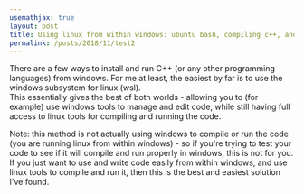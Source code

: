 ```yaml
---
usemathjax: true
layout: post
title: Using linux from within windows: ubuntu bash, compiling c++, and more
permalink: /posts/2018/11/test2
---
```


There are a few ways to install and run C++ (or any other programming
languages) from windows. For me at least, the easiest by far is to use
the windows subsystem for linux (wsl).\
This essentially gives the best of both worlds - allowing you to (for
example) use windows tools to manage and edit code, while still having
full access to linux tools for compiling and running the code.

Note: this method is not actually using windows to compile or run the
code (you are running linux from within windows) - so if you're trying
to test your code to see if it will compile and run properly in windows,
this is not for you.\
If you just want to use and write code easily from within windows, and
use linux tools to compile and run it, then this is the best and easiest
solution I've found.

<!-- Jump to:

-   [Installing WSL ubuntu bash on windows](#201811-GetWsl)

-   [Some basics of using WSL](#201811-use-wsl)

-   [Using graphics forwarding, GUI programs](#201811-gui)

-   [Compiling and running c++ (and other) code](#201811-cpp)

-   [Installing LAPACK, BLAS libraries, and GSL (GNU Scientific
    Library), and using git](#201811-libs)

-   [Turn off the bell](#201811-nobell) -->
